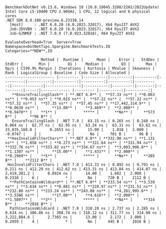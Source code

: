 
    BenchmarkDotNet v0.13.6, Windows 10 (10.0.19045.3208/22H2/2022Update)
    Intel Core i5-10400 CPU 2.90GHz, 1 CPU, 12 logical and 6 physical cores
    .NET SDK 8.0.100-preview.6.23330.14
      [Host]     : .NET 6.0.20 (6.0.2023.32017), X64 RyuJIT AVX2
      Job-JDVVBH : .NET 6.0.20 (6.0.2023.32017), X64 RyuJIT AVX2
      Job-GJNMGF : .NET 7.0.9 (7.0.923.32018), X64 RyuJIT AVX2

    EvaluateOverhead=True  Server=True  Namespace=DotNetTips.Spargine.BenchmarkTests.IO  
    Categories=**NEW**,IO  

                    Method |  Runtime |      Mean |    Error |   StdDev |   StdErr |       Min |        Q1 |    Median |        Q3 |       Max |         Op/s | CI99.9% Margin | Iterations | Kurtosis | MValue | Skewness | Rank | LogicalGroup | Baseline | Code Size | Allocated |
    ---------------------- |--------- |----------:|---------:|---------:|---------:|----------:|----------:|----------:|----------:|----------:|-------------:|---------------:|-----------:|---------:|-------:|---------:|-----:|------------- |--------- |----------:|----------:|
       **EnsureTrailingSlash** | **.NET 6.0** |  **57.33 ns** | **0.063 ns** | **0.053 ns** | **0.015 ns** |  **57.22 ns** |  **57.32 ns** |  **57.32 ns** |  **57.35 ns** |  **57.45 ns** | **17,442,314.9** |      **0.0630 ns** |      **13.00** |    **3.469** |  **2.000** |   **0.0470** |    **1** |            ***** |       **No** |     **573 B** |      **96 B** |
       EnsureTrailingSlash | .NET 7.0 |  63.15 ns | 0.265 ns | 0.248 ns | 0.064 ns |  62.77 ns |  62.95 ns |  63.24 ns |  63.31 ns |  63.62 ns | 15,835,160.8 |      0.2653 ns |      15.00 |    1.818 |  2.000 |  -0.0747 |    2 |            * |       No |     701 B |      96 B |
     **HasInvalidFilterChars** | **.NET 6.0** | **332.90 ns** | **1.131 ns** | **1.058 ns** | **0.273 ns** | **331.64 ns** | **331.94 ns** | **332.76 ns** | **333.82 ns** | **334.67 ns** |  **3,003,906.8** |      **1.1307 ns** |      **15.00** |    **1.431** |  **2.000** |   **0.2969** |    **5** |            ***** |       **No** |     **285 B** |    **2112 B** |
     HasInvalidFilterChars | .NET 7.0 | 413.33 ns | 0.892 ns | 0.791 ns | 0.211 ns | 412.29 ns | 412.62 ns | 413.31 ns | 413.84 ns | 414.87 ns |  2,419,381.2 |      0.8924 ns |      14.00 |    1.882 |  2.000 |   0.2310 |    6 |            * |       No |     720 B |    2112 B |
      **PathContainsWildcard** | **.NET 6.0** | **233.54 ns** | **3.539 ns** | **3.634 ns** | **0.881 ns** | **228.97 ns** | **231.51 ns** | **232.80 ns** | **233.24 ns** | **243.08 ns** |  **4,281,995.6** |      **3.5386 ns** |      **17.00** |    **4.616** |  **2.000** |   **1.5897** |    **3** |            ***** |       **No** |     **314 B** |    **2016 B** |
      PathContainsWildcard | .NET 7.0 | 310.28 ns | 2.737 ns | 2.285 ns | 0.634 ns | 306.86 ns | 308.74 ns | 310.12 ns | 311.77 ns | 314.98 ns |  3,222,884.6 |      2.7365 ns |      13.00 |    2.172 |  2.000 |   0.2859 |    4 |            * |       No |     445 B |    2016 B |
